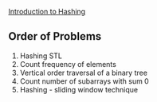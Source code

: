 [Introduction to Hashing](https://www.geeksforgeeks.org/introduction-to-hashing-data-structure-and-algorithm-tutorials/)

## Order of Problems

1. Hashing STL
2. Count frequency of elements
3. Vertical order traversal of a binary tree
4. Count number of subarrays with sum 0
5. Hashing - sliding window technique
